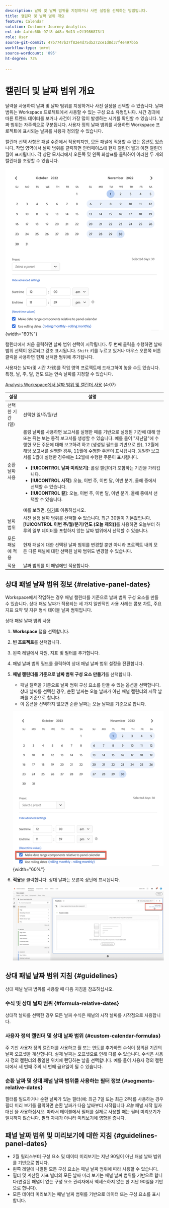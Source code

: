 ```yaml
---
description: 날짜 및 날짜 범위를 지정하거나 사전 설정을 선택하는 방법입니다.
title: 캘린더 및 날짜 범위 개요
feature: Calendar
solution: Customer Journey Analytics
exl-id: 4afdc68b-97f8-4d8a-9d13-e2f3986873f1
role: User
source-git-commit: 47b7747b37f82e4d75d5272ce1d8d37f4e497bb5
workflow-type: tm+mt
source-wordcount: '895'
ht-degree: 73%

---
```


# 캘린더 및 날짜 범위 개요

달력을 사용하여 날짜 및 날짜 범위를 지정하거나 사전 설정을 선택할 수 있습니다. 날짜 범위는 Workspace 프로젝트에서 사용할 수 있는 구성 요소 유형입니다. 시간 경과에 따른 트렌드 데이터를 보거나 사건이 가장 많이 발생하는 시기를 확인할 수 있습니다. 날짜 범위는 자주색으로 구분됩니다. 사용자 정의 날짜 범위를 사용하면 Workspace 프로젝트에 표시되는 날짜를 사용자 정의할 수 있습니다.

캘린더 선택 사항은 패널 수준에서 적용되지만, 모든 패널에 적용할 수 있는 옵션도 있습니다. 작업 영역에서 날짜 범위를 클릭하면 인터페이스에 현재 캘린더 월과 이전 캘린더 월이 표시됩니다. 각 상단 모서리에서 오른쪽 및 왼쪽 화살표를 클릭하여 이러한 두 개의 캘린더를 조정할 수 있습니다.

![2022년 10월 및 2022년 11월을 보여 주는 캘린더(11월 1일부터 30일까지)가 선택되었습니다.](assets/aw_calendar2.png){width="60%"}

캘린더에서 처음 클릭하면 날짜 범위 선택이 시작됩니다. 두 번째 클릭을 수행하면 날짜 범위 선택이 완료되고 강조 표시됩니다. `Shift` 키를 누르고 있거나 마우스 오른쪽 버튼 클릭을 사용하면 현재 선택한 범위에 추가됩니다.

사용자는 날짜(및 시간 차원)를 작업 영역 프로젝트에 드래그하여 놓을 수도 있습니다. 특정, 날, 주, 달, 연도 또는 연속 날짜를 지정할 수 있습니다.

[Analysis Workspace에서 날짜 범위 및 캘린더 사용](https://experienceleague.adobe.com/docs/analytics-learn/tutorials/analysis-workspace/calendar-and-date-ranges/using-dates-in-analysis-workspace.html) (4:07)

| 설정 | 설명 |
| --- | --- |
| 선택한 기간 (일) | 선택한 일/주/월/년 |
| 순환 날짜 사용 | 롤링 날짜를 사용하면 보고서를 실행한 때를 기반으로 설정된 기간에 대해 앞 또는 뒤는 보는 동적 보고서를 생성할 수 있습니다. 예를 들어 &quot;지난달&quot;에 수행한 모든 주문에 대해 보고하려 하고 (생성일 필드를 기반으로 한), 12월에 해당 보고서를 실행한 경우, 11월에 수행한 주문이 표시됩니다. 동일한 보고서를 1월에 실행한 경우에는 12월에 수행한 주문이 표시됩니다.<ul><li>**[!UICONTROL 날짜 미리보기]**: 롤링 캘린더가 포함하는 기간을 가리킵니다.</li><li>**[!UICONTROL 시작]**: 오늘, 이번 주, 이번 달, 이번 분기, 올해 중에서 선택할 수 있습니다.</li><li>**[!UICONTROL 끝]**: 오늘, 이번 주, 이번 달, 이번 분기, 올해 중에서 선택할 수 있습니다.</li></ul>예를 보려면, [여기](/help/components/date-ranges/custom-date-ranges.md)로 이동하십시오. |
| 날짜 범위 | 사전 설정 날짜 범위를 선택할 수 있습니다. 최근 30일이 기본값입니다. **[!UICONTROL 이번 주/월/분기/연도 (오늘 제외)]**&#x200B;를 사용하면 오늘부터 하루의 일부 데이터를 포함하지 않는 날짜 범위에서 선택할 수 있습니다. |
| 모든 패널에 적용 | 현재 패널에 대한 선택된 날짜 범위를 변경할 뿐만 아니라 프로젝트 내의 모든 다른 패널에 대한 선택된 날짜 범위도 변경할 수 있습니다. |
| 적용 | 날짜 범위를 이 패널에만 적용합니다. |

## 상대 패널 날짜 범위 정보 {#relative-panel-dates}

Workspace에서 작업하는 경우 패널 캘린더를 기준으로 날짜 범위 구성 요소를 만들 수 있습니다. 상대 패널 날짜가 적용되는 세 가지 일반적인 사용 사례는 콤보 차트, 주요 지표 요약 및 자유 형식 테이블 날짜 범위입니다.

상대 패널 날짜 범위 사용

1. **Workspace** 탭을 선택합니다.
1. **빈 프로젝트**&#x200B;를 선택합니다.
1. 왼쪽 레일에서 차원, 지표 및 필터를 추가합니다.
1. 패널 날짜 범위 필드를 클릭하여 상대 패널 날짜 범위 설정을 전환합니다.
1. **패널 캘린더를 기준으로 날짜 범위 구성 요소 만들기**&#x200B;를 선택합니다.
   * 패널 달력을 기준으로 날짜 범위 구성 요소를 만들 수 있는 옵션을 선택합니다.
상대 날짜를 선택한 경우, 순환 날짜는 오늘 날짜가 아닌 패널 캘린더의 시작 날짜를 기준으로 합니다.
   * 이 옵션을 선택하지 않으면 순환 날짜는 오늘 날짜를 기준으로 합니다.

   ![패널 달력을 기준으로 날짜 범위 구성 요소 만들기 를 선택한 달력](assets/relative-date-selected.png){width="60%"}

1. **적용**을 클릭합니다.
상대 날짜는 오른쪽 상단에 표시됩니다.

   ![상대적 날짜가 강조 표시되고 마지막 달이 강조 표시된 자유 형식 테이블입니다. ](assets/relative-date-range1.png)

## 상대 패널 날짜 범위 지침 {#guidelines}

상대 패널 날짜 범위를 사용할 때 다음 지침을 참조하십시오.

### 수식 및 상대 날짜 범위 {#formula-relative-dates}

상대적 날짜를 선택한 경우 모든 날짜 수식은 패널의 시작 날짜를 시작점으로 사용합니다.

### 사용자 정의 캘린더 및 상대 날짜 범위 {#custom-calendar-formulas}

주 기반 사용자 정의 캘린더를 사용하고 월 또는 연도를 추가하면 수식이 정의된 기간의 날짜 오프셋을 계산합니다. 실제 날짜는 오프셋으로 인해 다를 수 있습니다. 수식은 사용자 정의 캘린더의 동일한 위치에 랜딩하는 날을 선택합니다. 예를 들어 사용자 정의 캘린더에서 세 번째 주의 세 번째 금요일이 될 수 있습니다.

### 순환 날짜 및 상대 패널 날짜 범위를 사용하는 필터 정보 {#segments-relative-dates}

필터를 빌드하거나 순환 날짜가 있는 필터(예: 최근 7일 또는 최근 2주)를 사용하는 경우 필터 미리 보기를 클릭하면 순환 날짜가 다음 날짜부터 시작됩니다 *오늘* 패널 시작 일자 대신 을 사용하십시오. 따라서 테이블에서 필터를 실제로 사용할 때는 필터 미리보기가 일치하지 않습니다. 필터 자체가 아니라 미리보기에 영향을 줍니다.

## 패널 날짜 범위 및 미리보기에 대한 지침 {#guidelines-panel-dates}

* 2월 릴리스부터 구성 요소 및 데이터 미리보기는 지난 90일이 아닌 패널 날짜 범위를 기반으로 합니다.
* 왼쪽 레일에 나열된 모든 구성 요소는 패널 날짜 범위에 따라 사용할 수 있습니다.
* 필터 및 계산된 지표 빌더의 모든 날짜 미리 보기는 패널 날짜 범위를 기반으로 합니다(연결된 패널이 없는 구성 요소 관리자에서 액세스하지 않는 한 지난 90일을 기반으로 합니다).
* 모든 데이터 미리보기는 패널 날짜 범위를 기반으로 데이터 또는 구성 요소를 표시합니다.